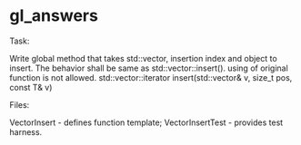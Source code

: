 # gl_answers
Task:

Write global method that takes std::vector, insertion index and object to insert. The behavior shall be same as std::vector::insert(). using of original function is not allowed.
std::vector<T>::iterator insert(std::vector<T>& v, size_t pos, const T& v)

Files:

VectorInsert - defines function template;
VectorInsertTest - provides test harness.



